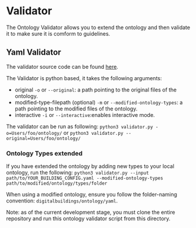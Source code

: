 # Validator

The Ontology Validator allows you to extend the ontology and then validate it to make sure it is comform to guidelines.

## Yaml Validator
The validator source code can be found [here](yamlformat/validator/validate_types.py).

The Validator is python based, it takes the following arguments:

* original `-o` or `--original`: a path pointing to the original files of the
  ontology.
* modified-type-filepath (optional) `-m` or `--modified-ontology-types`:
  a path pointing to the modified files of the ontology.
* interactive `-i` or `--interactive`:enables interactive mode.

The validator can be run as following: `python3 validator.py
-o=Users/foo/ontology/` or `python3 validator.py --original=Users/foo/ontology/`

### Ontology Types extended

If you have extended the ontology by adding new types to your local ontology, run the following: `python3 validator.py --input path/to/YOUR_BUILDING_CONFIG.yaml --modified-ontology-types path/to/modified/ontology/types/folder`

When using a modified ontology, ensure you follow the folder-naming convention: `digitalbuildings/ontology/yaml`.

Note: as of the current development stage, you must clone the entire repository and run this ontology validator script from this directory.
